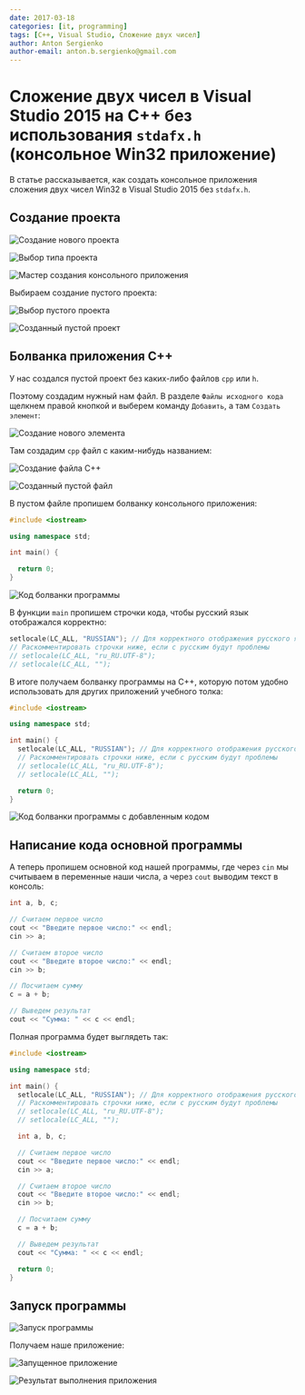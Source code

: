 ```yaml
---
date: 2017-03-18
categories: [it, programming]
tags: [C++, Visual Studio, Сложение двух чисел]
author: Anton Sergienko
author-email: anton.b.sergienko@gmail.com
---
```


# Сложение двух чисел в Visual Studio 2015 на C++ без использования `stdafx.h` (консольное Win32 приложение)

В статье рассказывается, как создать консольное приложения сложения двух чисел Win32 в Visual Studio 2015 без `stdafx.h`.

## Создание проекта

![Создание нового проекта](img/new-project_01.jpg)

![Выбор типа проекта](img/new-project_02.jpg)

![Мастер создания консольного приложения](img/new-project_03.jpg)

Выбираем создание пустого проекта:

![Выбор пустого проекта](img/new-project_04.jpg)

![Созданный пустой проект](img/new-project_05.jpg)

## Болванка приложения C++

У нас создался пустой проект без каких-либо файлов `cpp` или `h`.

Поэтому создадим нужный нам файл. В разделе `Файлы исходного кода` щелкнем правой кнопкой и выберем команду `Добавить`, а там `Создать элемент`:

![Создание нового элемента](img/new-cpp_01.jpg)

Там создадим `cpp` файл с каким-нибудь названием:

![Создание файла C++](img/new-cpp_02.jpg)

![Созданный пустой файл](img/new-cpp_03.jpg)

В пустом файле пропишем болванку консольного приложения:

```cpp
#include <iostream>

using namespace std;

int main() {

  return 0;
}
```

![Код болванки программы](img/cpp_01.jpg)

В функции `main` пропишем строчки кода, чтобы русский язык отображался корректно:

```cpp
setlocale(LC_ALL, "RUSSIAN"); // Для корректного отображения русского языка
// Раскомментировать строчки ниже, если с русским будут проблемы
// setlocale(LC_ALL, "ru_RU.UTF-8");
// setlocale(LC_ALL, "");
```

В итоге получаем болванку программы на C++, которую потом удобно использовать для других приложений учебного толка:

```cpp
#include <iostream>

using namespace std;

int main() {
  setlocale(LC_ALL, "RUSSIAN"); // Для корректного отображения русского языка
  // Раскомментировать строчки ниже, если с русским будут проблемы
  // setlocale(LC_ALL, "ru_RU.UTF-8");
  // setlocale(LC_ALL, "");

  return 0;
}
```

![Код болванки программы с добавленным кодом](img/cpp_02.jpg)

## Написание кода основной программы

А теперь пропишем основной код нашей программы, где через `cin` мы считываем в переменные наши числа, а через `cout` выводим текст в консоль:

```cpp
int a, b, c;

// Считаем первое число
cout << "Введите первое число:" << endl;
cin >> a;

// Считаем второе число
cout << "Введите второе число:" << endl;
cin >> b;

// Посчитаем сумму
c = a + b;

// Выведем результат
cout << "Сумма: " << c << endl;
```

Полная программа будет выглядеть так:

```cpp
#include <iostream>

using namespace std;

int main() {
  setlocale(LC_ALL, "RUSSIAN"); // Для корректного отображения русского языка
  // Раскомментировать строчки ниже, если с русским будут проблемы
  // setlocale(LC_ALL, "ru_RU.UTF-8");
  // setlocale(LC_ALL, "");

  int a, b, c;

  // Считаем первое число
  cout << "Введите первое число:" << endl;
  cin >> a;

  // Считаем второе число
  cout << "Введите второе число:" << endl;
  cin >> b;

  // Посчитаем сумму
  c = a + b;

  // Выведем результат
  cout << "Сумма: " << c << endl;

  return 0;
}
```

## Запуск программы

![Запуск программы](img/run.jpg)

Получаем наше приложение:

![Запущенное приложение](img/result_01.jpg)

![Результат выполнения приложения](img/result_02.jpg)
